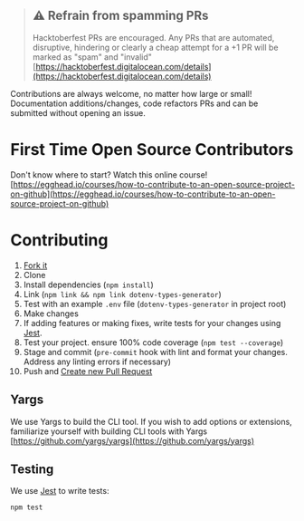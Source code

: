 > ## ⚠ Refrain from spamming PRs
>
> Hacktoberfest PRs are encouraged. Any PRs that are automated, disruptive, hindering or clearly a cheap attempt for a +1 PR will be marked as "spam" and "invalid" [https://hacktoberfest.digitalocean.com/details](https://hacktoberfest.digitalocean.com/details)

Contributions are always welcome, no matter how large or small! Documentation additions/changes, code refactors PRs and can be submitted without opening an issue.

# First Time Open Source Contributors

Don't know where to start? Watch this online course!
[https://egghead.io/courses/how-to-contribute-to-an-open-source-project-on-github](https://egghead.io/courses/how-to-contribute-to-an-open-source-project-on-github)

# Contributing

1. [Fork it](https://help.github.com/articles/fork-a-repo/)
2. Clone
3. Install dependencies (`npm install`)
4. Link (`npm link && npm link dotenv-types-generator`)
5. Test with an example `.env` file (`dotenv-types-generator` in project root)
6. Make changes
7. If adding features or making fixes, write tests for your changes using [Jest](https://jestjs.io/en/).
8. Test your project. ensure 100% code coverage (`npm test --coverage`)
9. Stage and commit (`pre-commit` hook with lint and format your changes. Address any linting errors if necessary)
10. Push and [Create new Pull Request](https://help.github.com/articles/creating-a-pull-request/)

## Yargs

We use Yargs to build the CLI tool. If you wish to add options or extensions, familiarize yourself with building CLI tools with Yargs [https://github.com/yargs/yargs](https://github.com/yargs/yargs)

## Testing

We use [Jest](https://jestjs.io/en/) to write tests:

```
npm test
```
